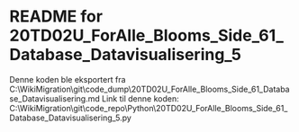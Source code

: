 # README for 20TD02U_ForAlle_Blooms_Side_61_Database_Datavisualisering_5
Denne koden ble eksportert fra C:\WikiMigration\git\code_dump\20TD02U_ForAlle_Blooms_Side_61_Database_Datavisualisering.md
Link til denne koden: C:\WikiMigration\git\code_repo\Python\20TD02U_ForAlle_Blooms_Side_61_Database_Datavisualisering_5.py
